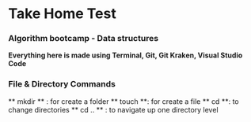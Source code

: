 # Take Home Test
### Algorithm bootcamp - Data structures

**Everything here is made using Terminal, Git, Git Kraken, Visual Studio Code**

### File & Directory Commands
** mkdir <folder> ** : for create a folder
** touch <file> **: for create a file
** cd <path> **: to change directories
** cd .. ** : to navigate up one directory level

